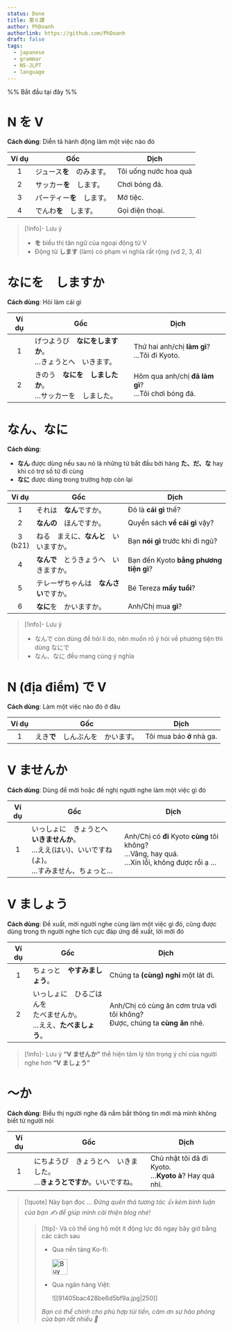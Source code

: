 ```yaml
---
status: Done
title: 第６課
author: PhDoanh
authorlink: https://github.com/PhDoanh
draft: false
tags:
  - japanese
  - grammar
  - N5-JLPT
  - language
---
```

%% Bắt đầu tại đây %%
# N を V
**Cách dùng**: Diễn tả hành động làm một việc nào đó

| Ví dụ | Gốc                        | Dịch                  |
|:-----:| -------------------------- | --------------------- |
|   1   | ジュース**を**　のみます。 | Tôi uống nước hoa quả |
|   2   | サッカー**を**　します。   | Chơi bóng đá.         |
|   3   | パーティー**を**　します。 | Mở tiệc.              |
|   4   | でんわ**を**　します。     | Gọi điện thoại.       |

> [!info]- Lưu ý
> - **を** biểu thị tân ngữ của ngoại động từ V
> - Động từ **します** (làm) có phạm vi nghĩa rất rộng (vd 2, 3, 4)

# なにを　しますか
**Cách dùng**: Hỏi làm cái gì

| Ví dụ | Gốc                                  | Dịch                                                   |
| :---: | ------------------------------------ | ------------------------------------------------------ |
|   1   | げつようび　**なにをしますか**。  <br>…きょうとへ　いきます。 | Thứ hai anh/chị **làm gì**?  <br>…Tôi đi Kyoto.        |
|   2   | きのう　**なにを　しましたか**。  <br>…サッカーを　しました。 | Hôm qua anh/chị **đã làm gì**?  <br>…Tôi chơi bóng đá. |

# なん、なに
**Cách dùng**:
- **なん** được dùng nếu sau nó là những từ bắt đầu bởi hàng **た、だ、な** hay khi có trợ số từ đi cùng
- **なに** được dùng trong trường hợp còn lại

|    Ví dụ     | Gốc                                    | Dịch                                   |
|:------------:| -------------------------------------- | -------------------------------------- |
|      1       | それは　**なん**ですか。               | Đó là **cái gì** thế?                  |
|      2       | **なんの**　ほんですか。               | Quyển sách **về cái gì** vậy?          |
| 3  <br>(b21) | ねる　まえに、**なんと**　いいますか。 | Bạn **nói gì** trước khi đi ngủ?       |
|      4       | **なんで**　とうきょうへ　いきますか。 | Bạn đến Kyoto **bằng phương tiện gì**? |
|      5       | テレーザちゃんは　**なんさい**ですか。 | Bé Tereza **mấy tuổi**?                |
|      6       | **なに**を　かいますか。               | Anh/Chị mua **gì**?                    |

> [!info]- Lưu ý
> - なんで còn dùng để hỏi lí do, nên muốn rõ ý hỏi về phương tiện thì dùng なにで
> - なん、なに đều mang cùng ý nghĩa

# N (địa điểm) で V
**Cách dùng**: Làm một việc nào đó ở đâu

| Ví dụ | Gốc                                | Dịch                      |
|:-----:| ---------------------------------- | ------------------------- |
|   1   | えき**で**　しんぶんを　かいます。 | Tôi mua báo **ở** nhà ga. |

# V ませんか
**Cách dùng**: Dùng để mời hoặc đề nghị người nghe làm một việc gì đó

| Ví dụ | Gốc                                                                                                       | Dịch                                                                                               |
|:-----:| --------------------------------------------------------------------------------------------------------- | -------------------------------------------------------------------------------------------------- |
|   1   | いっしょに　きょうとへ　**いきませんか**。  <br>…ええ(はい)、いいですね(よ)。  <br>…すみません、ちょっと… | Anh/Chị có **đi** Kyoto **cùng** tôi không?  <br>…Vâng, hay quá.  <br>…Xin lỗi, không được rồi ạ … |

# V ましょう
**Cách dùng**: Đề xuất, mời người nghe cùng làm một việc gì đó, cũng được dùng trong th người nghe tích cực đáp ứng đề xuất, lời mời đó

| Ví dụ | Gốc                                             | Dịch                                                                            |
| :---: | ----------------------------------------------- | ------------------------------------------------------------------------------- |
|   1   | ちょっと　**やすみましょう**。                               | Chúng ta **(cùng) nghỉ** một lát đi.                                            |
|   2   | いっしょに　ひるごはんを　  <br>たべませんか。  <br>…ええ、**たべましょう**。 | Anh/Chị có cùng ăn cơm trưa với tôi không?  <br>Được, chúng ta **cùng ăn** nhé. |

> [!info]- Lưu ý
> **“V ませんか”** thể hiện tâm lý tôn trọng ý chí của người nghe hơn **“V ましょう”**

# ～か
**Cách dùng**: Biểu thị người nghe đã nắm bắt thông tin mới mà mình không biết từ người nói

| Ví dụ | Gốc                                                                         | Dịch                                                      |
|:-----:| --------------------------------------------------------------------------- | --------------------------------------------------------- |
|   1   | にちようび　きょうとへ　いきました。  <br>…**きょうとですか**。いいですね。 | Chủ nhật tôi đã đi Kyoto.  <br>…**Kyoto à**? Hay quá nhỉ. |

> [!quote] Này bạn đọc ...
> *Đừng quên thả tương tác 👍 kèm bình luận của bạn ✍️ để giúp mình cải thiện blog nhé!* 
> > [!tip]- Và có thể ủng hộ một ít động lực đó ngay bây giờ bằng các cách sau
> > - Qua nền tảng Ko-fi:
> > 
> >   <a href='https://ko-fi.com/M4M111S8CI' target='_blank'><img height='36' style='border:0px;height:36px;' src='https://storage.ko-fi.com/cdn/kofi3.png?v=3' border='0' alt='Buy Me a Coffee at ko-fi.com' /></a>
> > - Qua ngân hàng Việt:
> >   
> >   ![[91405bac428be6d5bf9a.jpg|250]]
> > 
> > *Bạn có thể chỉnh cho phù hợp túi tiền, cảm ơn sự hào phóng của bạn rất nhiều 🥰*